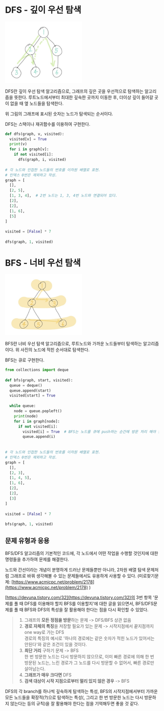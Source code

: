# DFS - 깊이 우선 탐색

<img width="50%" src="./img/concept_dfs.png"/>

DFS란 깊이 우선 탐색 알고리즘으로, 그래프의 깊은 곳을 우선적으로 탐색하는 알고리즘을 뜻한다. 루트노드에서부터 최대한 깊숙한 곳까지 이동한 후, 더이상 깊이 들어갈 곳이 없을 때 옆 노드들을 탐색한다.

위 그림의 그래프에 표시된 숫자는 노드가 탐색되는 순서이다.

DFS는 스택이나 재귀함수를 이용하여 구현한다.

```python
def dfs(graph, v, visited):
  visited[v] = True
  print(v)
  for i in graph[v]:
    if not visited[i]:
      dfs(graph, i, visited)

# 각 노드와 인접한 노드들의 번호를 이차원 배열로 표현.
# 인덱스 0번은 제외하고 작성.
graph = [
  [],
  [2, 5],
  [1, 3, 4],  # 2번 노드는 1, 3, 4번 노드와 연결되어 있다.
  [2],
  [2],
  [1, 6],
  [5]
]

visited = [False] * 7

dfs(graph, 1, visited)
```

# BFS - 너비 우선 탐색

<img width="50%" src="./img/concept_bfs.png"/>

BFS란 너비 우선 탐색 알고리즘으로, 루트노드와 가까운 노드들부터 탐색하는 알고리즘이다. 위 사진의 노드에 적힌 순서대로 탐색한다.

BFS는 큐로 구현한다.

```python
from collections import deque

def bfs(graph, start, visited):
  queue = deque()  
  queue.append(start)
  visited[start] = True

  while queue:
    node = queue.popleft()
    print(node)
    for i in graph[node]:
      if not visited[i]:
        visited[i] = True  # BFS는 노드를 큐에 push하는 순간에 방문 처리 해야 한다.
        queue.append(i)
    

# 각 노드와 인접한 노드들의 번호를 이차원 배열로 표현.
# 인덱스 0번은 제외하고 작성.
graph = [
  [],
  [2, 3],
  [1, 4, 5],
  [1, 6],
  [2],
  [2],
  [3]
]

visited = [False] * 7

bfs(graph, 1, visited)
```

## 문제 유형과 응용

BFS/DFS 알고리즘의 기본적인 코드에, 각 노드에서 어떤 작업을 수행할 것인지에 대한 명령들을 추가하여 문제를 해결한다.

노드와 간선이라는 개념이 분명하게 드러난 문제들뿐만 아니라, 2차원 배열 탐색 문제처럼 그래프로 바꿔 생각해볼 수 있는 문제들에서도 유용하게 사용할 수 있다. (미로찾기문제: [https://www.acmicpc.net/problem/2178](https://www.acmicpc.net/problem/2178) )

[https://devuna.tistory.com/32](https://devuna.tistory.com/32)의 3번 항목 '문제를 풀 때 DFS를 이용해야 할지 BFS를 이용할지'에 대한 글을 읽으면서, BFS/DFS문제를 풀 때 BFS와 DFS의 특성을 잘 활용해야 한다는 점을 다시 확인할 수 있었다.

> 1) 그래프의 **모든 정점을 방문**하는 문제 -> DFS/BFS 상관 없음  
> 2) **경로 자체의 특징**을 저장할 필요가 있는 문제 -> 시작지점에서 끝지점까지 one way로 가는 DFS  
> 경로의 특징의 예시로 '하나의 경로에는 같은 숫자가 적힌 노드가 있어서는 안된다'와 같은 조건이 있을 것이다.  
> 3) **최단 거리** 구하기 문제 -> BFS  
> 한 번 방문한 노드는 다시 방문하지 않으므로, 이미 빠른 경로에 의해 한 번 방문된 노드는, 느린 경로가 그 노드를 다시 방문할 수 없어서, 빠른 경로만 살아남는다.  
> 4) **그래프가 매우 크다면** DFS  
> 5) **검색 대상이 시작 지점으로부터 멀리 있지 않은 경우** -> BFS

DFS의 각 branch를 하나씩 깊숙하게 탐색하는 특성, BFS의 시작지점에서부터 가까운 모든 노드들을 확장적(?)으로 탐색하는 특성(, 그리고 한 번 방문한 노드는 다시 방문하지 않는다는 등의 규칙)을 잘 활용해야 한다는 점을 기억해두면 좋을 것 같다.